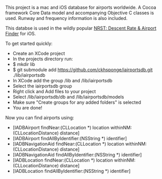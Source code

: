 This project is a mac and iOS database for airports worldwide. A Cocoa framework Core Data model and accompanying Objective C classes is used. Runway and frequency information is also included.

This databse is used in the wildly popular [NRST: Descent Rate & Airport Finder](https://itunes.apple.com/us/app/nrst-descent-rate-airport/id828514590?ls=1&mt=8) for iOS.

To get started quickly:

* Create an XCode project
* In the projects directory run:
* $ mkdir lib
* $ git submodule add https://github.com/ckhsponge/iairportsdb.git ./lib/iairportsdb
* In XCode add the group /lib and /lib/iairportsdb
* Select the iairportsdb group
* Right click and Add files to your project
* Select /lib/iairportsdb/db and /lib/iairportsdb/models
* Make sure "Create groups for any added folders" is selected
* You are done!

Now you can find airports using:
* [IADBAirport findNear:(CLLocation *) location withinNM:(CLLocationDistance) distance]
* [IADBAirport findAllByIdentifier:(NSString *) identifier]
* [IADBNavigationAid findNear:(CLLocation *) location withinNM:(CLLocationDistance) distance]
* [IADBNavigationAid findAllByIdentifier:(NSString *) identifier]
* [IADBLocation findNear:(CLLocation *) location withinNM:(CLLocationDistance) distance]
* [IADBLocation findAllByIdentifier:(NSString *) identifier]

